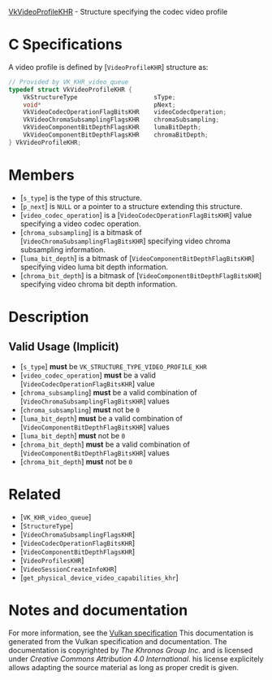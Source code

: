 [VkVideoProfileKHR](https://www.khronos.org/registry/vulkan/specs/1.3-extensions/man/html/VkVideoProfileKHR.html) - Structure specifying the codec video profile

# C Specifications
A video profile is defined by [`VideoProfileKHR`] structure as:
```c
// Provided by VK_KHR_video_queue
typedef struct VkVideoProfileKHR {
    VkStructureType                     sType;
    void*                               pNext;
    VkVideoCodecOperationFlagBitsKHR    videoCodecOperation;
    VkVideoChromaSubsamplingFlagsKHR    chromaSubsampling;
    VkVideoComponentBitDepthFlagsKHR    lumaBitDepth;
    VkVideoComponentBitDepthFlagsKHR    chromaBitDepth;
} VkVideoProfileKHR;
```

# Members
- [`s_type`] is the type of this structure.
- [`p_next`] is `NULL` or a pointer to a structure extending this structure.
- [`video_codec_operation`] is a [`VideoCodecOperationFlagBitsKHR`] value specifying a video codec operation.
- [`chroma_subsampling`] is a bitmask of [`VideoChromaSubsamplingFlagBitsKHR`] specifying video chroma subsampling information.
- [`luma_bit_depth`] is a bitmask of [`VideoComponentBitDepthFlagBitsKHR`] specifying video luma bit depth information.
- [`chroma_bit_depth`] is a bitmask of [`VideoComponentBitDepthFlagBitsKHR`] specifying video chroma bit depth information.

# Description
## Valid Usage (Implicit)
-  [`s_type`] **must**  be `VK_STRUCTURE_TYPE_VIDEO_PROFILE_KHR`
-  [`video_codec_operation`] **must**  be a valid [`VideoCodecOperationFlagBitsKHR`] value
-  [`chroma_subsampling`] **must**  be a valid combination of [`VideoChromaSubsamplingFlagBitsKHR`] values
-  [`chroma_subsampling`] **must**  not be `0`
-  [`luma_bit_depth`] **must**  be a valid combination of [`VideoComponentBitDepthFlagBitsKHR`] values
-  [`luma_bit_depth`] **must**  not be `0`
-  [`chroma_bit_depth`] **must**  be a valid combination of [`VideoComponentBitDepthFlagBitsKHR`] values
-  [`chroma_bit_depth`] **must**  not be `0`

# Related
- [`VK_KHR_video_queue`]
- [`StructureType`]
- [`VideoChromaSubsamplingFlagsKHR`]
- [`VideoCodecOperationFlagBitsKHR`]
- [`VideoComponentBitDepthFlagsKHR`]
- [`VideoProfilesKHR`]
- [`VideoSessionCreateInfoKHR`]
- [`get_physical_device_video_capabilities_khr`]

# Notes and documentation
For more information, see the [Vulkan specification](https://www.khronos.org/registry/vulkan/specs/1.3-extensions/html/vkspec.html)
This documentation is generated from the Vulkan specification and documentation.
The documentation is copyrighted by *The Khronos Group Inc.* and is licensed under *Creative Commons Attribution 4.0 International*.
his license explicitely allows adapting the source material as long as proper credit is given.
        